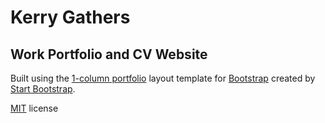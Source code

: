 # Kerry Gathers
## Work Portfolio and CV Website

Built using the [1-column portfolio](https://startbootstrap.com/template-overviews/1-col-portfolio/) layout template for [Bootstrap](http://getbootstrap.com/) created by [Start Bootstrap](https://startbootstrap.com/).

[MIT](https://github.com/BlackrockDigital/startbootstrap-1-col-portfolio/blob/gh-pages/LICENSE) license
